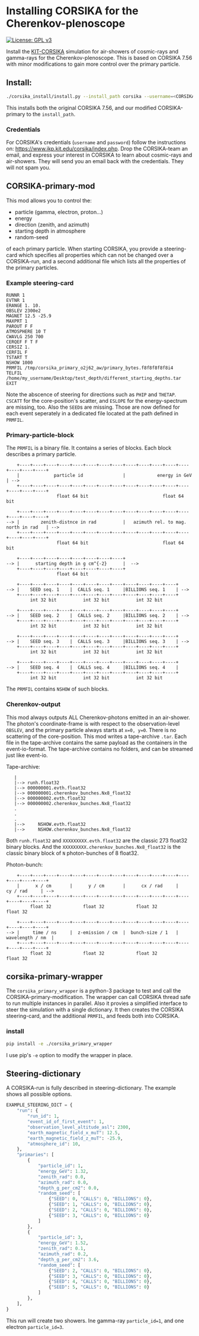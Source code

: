 # Installing CORSIKA for the Cherenkov-plenoscope

[![License: GPL v3](https://img.shields.io/badge/License-GPL%20v3-blue.svg)](https://www.gnu.org/licenses/gpl-3.0)

Install the [KIT-CORSIKA](https://www.ikp.kit.edu/corsika/) simulation for air-showers of cosmic-rays and gamma-rays for the Cherenkov-plenoscope. This is based on CORSIKA 7.56 with minor modifications to gain more control over the primary particle. 

## Install:
```bash
./corsika_install/install.py --install_path corsika --username=<CORSIKA-username> --password=<CORSIKA-password> --resource_path ./corsika_install/resources
```
This installs both the original CORSIKA 7.56, and our modified CORSIKA-primary to the ```install_path```.

### Credentials
For CORSIKA's credentials (`username` and `password`) follow the instructions on: https://www.ikp.kit.edu/corsika/index.php. Drop the CORSIKA-team an email, and express your interest in CORSIKA to learn about cosmic-rays and air-showers. They will send you an email back with the credentials. They will not spam you.


## CORSIKA-primary-mod
This mod allows you to control the:

- particle (gamma, electron, proton...)
- energy
- direction (zenith, and azimuth)
- starting depth in atmosphere
- random-seed

of each primary particle. When starting CORSIKA, you provide a steering-card which specifies all properties which can not be changed over a CORSIKA-run, and a second additional file which lists all the properties of the primary particles.

### Example steering-card
```
RUNNR 1
EVTNR 1
ERANGE 1. 10.
OBSLEV 2300e2
MAGNET 12.5 -25.9
MAXPRT 1
PAROUT F F
ATMOSPHERE 10 T
CWAVLG 250 700
CERQEF F T F
CERSIZ 1.
CERFIL F
TSTART T
NSHOW 1000
PRMFIL /tmp/corsika_primary_o2j62_aw/primary_bytes.f8f8f8f8f8i4
TELFIL /home/my_username/Desktop/test_depth/different_starting_depths.tar
EXIT
```
Note the abscence of steering for directions such as ```PHIP``` and ```THETAP```. ```CSCATT``` for the core-position's scatter, and ```ESLOPE``` for the energy-spectrum are missing, too. Also the ```SEED```s are missing.
Those are now defined for each event seperately in a dedicated file located at the path defined in ```PRMFIL```.

### Primary-particle-block
The ```PRMFIL``` is a binary file. It contains a series of blocks. Each block describes a primary particle.
```
    +----+----+----+----+----+----+----+----+----+----+----+----+----+----+----+----+
    |             particle id               |            energy in GeV              | -->
    +----+----+----+----+----+----+----+----+----+----+----+----+----+----+----+----+
                   float 64 bit                            float 64 bit
               
    +----+----+----+----+----+----+----+----+----+----+----+----+----+----+----+----+
--> |        zenith-distnce in rad          |   azimuth rel. to mag. north in rad   | -->
    +----+----+----+----+----+----+----+----+----+----+----+----+----+----+----+----+
                   float 64 bit                            float 64 bit
                   
    +----+----+----+----+----+----+----+----+
--> |      starting depth in g cm^{-2}      |  -->
    +----+----+----+----+----+----+----+----+
                   float 64 bit

    +----+----+----+----+----+----+----+----+----+----+----+----+
--> |    SEED seq. 1    |  CALLS seq. 1     |BILLIONS seq. 1    | -->
    +----+----+----+----+----+----+----+----+----+----+----+----+
         int 32 bit          int 32 bit          int 32 bit

    +----+----+----+----+----+----+----+----+----+----+----+----+
--> |    SEED seq. 2    |  CALLS seq. 2     |BILLIONS seq. 2    | -->
    +----+----+----+----+----+----+----+----+----+----+----+----+
         int 32 bit          int 32 bit          int 32 bit

    +----+----+----+----+----+----+----+----+----+----+----+----+
--> |    SEED seq. 3    |  CALLS seq. 3     |BILLIONS seq. 3    | -->
    +----+----+----+----+----+----+----+----+----+----+----+----+
         int 32 bit          int 32 bit          int 32 bit

    +----+----+----+----+----+----+----+----+----+----+----+----+
--> |    SEED seq. 4    |  CALLS seq. 4     |BILLIONS seq. 4    |
    +----+----+----+----+----+----+----+----+----+----+----+----+
         int 32 bit          int 32 bit          int 32 bit
```
The ```PRMFIL``` contains ```NSHOW``` of such blocks.

### Cherenkov-output
This mod always outputs ALL Cherenkov-photons emitted in an air-shower.
The photon's coordinate-frame is with respect to the observation-level ```OBSLEV```, and the primary particle always starts at ```x=0, y=0```. There is no scattering of the core-position.
This mod writes a tape-archive ```.tar```. Each file in the tape-archive contains the same payload as the containers in the event-io-format. The tape-archive contains no folders, and can be streamed just like event-io.

Tape-archive:
```
   |
   |--> runh.float32
   |--> 000000001.evth.float32
   |--> 000000001.cherenkov_bunches.Nx8_float32
   |--> 000000002.evth.float32
   |--> 000000002.cherenkov_bunches.Nx8_float32
   .
   .
   .
   |-->     NSHOW.evth.float32
   |-->     NSHOW.cherenkov_bunches.Nx8_float32
```
Both ```runh.float32``` and ```XXXXXXXXX.evth.float32``` are the classic 273 float32 binary blocks. And the ```XXXXXXXXX.cherenkov_bunches.Nx8_float32``` is the classic binary block of ```N``` photon-bunches of 8 float32.

Photon-bunch:
```
    +----+----+----+----+----+----+----+----+----+----+----+----+----+----+----+----+
    |      x / cm       |      y / cm       |      cx / rad     |      cy / rad     | -->
    +----+----+----+----+----+----+----+----+----+----+----+----+----+----+----+----+
         float 32            float 32            float 32            float 32

    +----+----+----+----+----+----+----+----+----+----+----+----+----+----+----+----+
--> |     time / ns     |  z-emission / cm  |  bunch-size / 1   |  wavelength / nm  |
    +----+----+----+----+----+----+----+----+----+----+----+----+----+----+----+----+
         float 32            float 32            float 32            float 32
```

## corsika-primary-wrapper
The ```corsika_primary_wrapper``` is a python-3 package to test and call the CORSIKA-primary-modification. 
The wrapper can call CORSIKA thread safe to run multiple instances in parallel. Also it provies a simplified interface to steer the simulation with a single dictionary. It then creates the CORSIKA steering-card, and the additional ```PRMFIL```, and feeds both into CORSIKA.

### install 
```bash
pip install -e ./corsika_primary_wrapper
```
I use pip's ```-e``` option to modify the wrapper in place.

## Steering-dictionary
A CORSIKA-run is fully described in steering-dictionary. The example shows all possible options.

```python
EXAMPLE_STEERING_DICT = {
    "run": {
        "run_id": 1,
        "event_id_of_first_event": 1,
        "observation_level_altitude_asl": 2300,
        "earth_magnetic_field_x_muT": 12.5,
        "earth_magnetic_field_z_muT": -25.9,
        "atmosphere_id": 10,
    },
    "primaries": [
        {
            "particle_id": 1,
            "energy_GeV": 1.32,
            "zenith_rad": 0.0,
            "azimuth_rad": 0.0,
            "depth_g_per_cm2": 0.0,
            "random_seed": [
                {"SEED": 0, "CALLS": 0, "BILLIONS": 0},
                {"SEED": 1, "CALLS": 0, "BILLIONS": 0},
                {"SEED": 2, "CALLS": 0, "BILLIONS": 0},
                {"SEED": 3, "CALLS": 0, "BILLIONS": 0}
            ]
        },
        {
            "particle_id": 3,
            "energy_GeV": 1.52,
            "zenith_rad": 0.1,
            "azimuth_rad": 0.2,
            "depth_g_per_cm2": 3.6,
            "random_seed": [
                {"SEED": 2, "CALLS": 0, "BILLIONS": 0},
                {"SEED": 3, "CALLS": 0, "BILLIONS": 0},
                {"SEED": 4, "CALLS": 0, "BILLIONS": 0},
                {"SEED": 5, "CALLS": 0, "BILLIONS": 0}
            ]
        },
    ],
}
```
This run will create two showers. Ine gamma-ray ```particle_id=1```, and one electron ```particle_id=3```.


